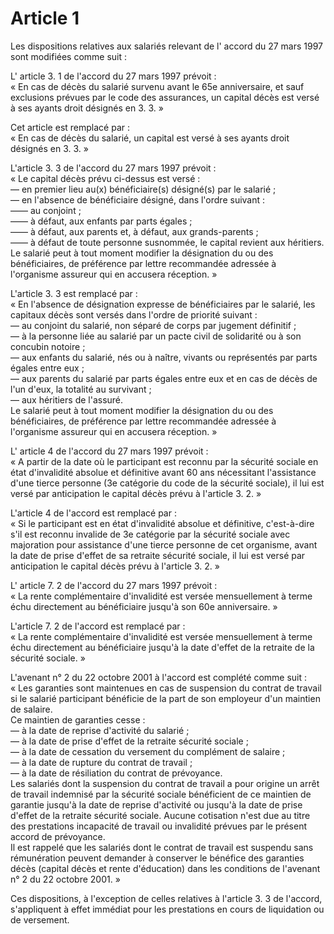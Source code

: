 # Article 1

Les dispositions relatives aux salariés relevant de l' accord du 27 mars 1997 sont modifiées comme suit :

L' article 3. 1 de l'accord du 27 mars 1997 prévoit :  
 « En cas de décès du salarié survenu avant le 65e anniversaire, et sauf exclusions prévues par le code des assurances, un capital décès est versé à ses ayants droit désignés en 3. 3. »

Cet article est remplacé par :  
 « En cas de décès du salarié, un capital est versé à ses ayants droit désignés en 3. 3. »

L'article 3. 3 de l'accord du 27 mars 1997 prévoit :  
 « Le capital décès prévu ci-dessus est versé :  
 ― en premier lieu au(x) bénéficiaire(s) désigné(s) par le salarié ;  
 ― en l'absence de bénéficiaire désigné, dans l'ordre suivant :  
 ―― au conjoint ;  
 ―― à défaut, aux enfants par parts égales ;  
 ―― à défaut, aux parents et, à défaut, aux grands-parents ;  
 ―― à défaut de toute personne susnommée, le capital revient aux héritiers.  
 Le salarié peut à tout moment modifier la désignation du ou des bénéficiaires, de préférence par lettre recommandée adressée à l'organisme assureur qui en accusera réception. »

L'article 3. 3 est remplacé par :  
 « En l'absence de désignation expresse de bénéficiaires par le salarié, les capitaux décès sont versés dans l'ordre de priorité suivant :  
 ― au conjoint du salarié, non séparé de corps par jugement définitif ;  
 ― à la personne liée au salarié par un pacte civil de solidarité ou à son concubin notoire ;  
 ― aux enfants du salarié, nés ou à naître, vivants ou représentés par parts égales entre eux ;  
 ― aux parents du salarié par parts égales entre eux et en cas de décès de l'un d'eux, la totalité au survivant ;  
 ― aux héritiers de l'assuré.  
 Le salarié peut à tout moment modifier la désignation du ou des bénéficiaires, de préférence par lettre recommandée adressée à l'organisme assureur qui en accusera réception. »

L' article 4 de l'accord du 27 mars 1997 prévoit :  
 « A partir de la date où le participant est reconnu par la sécurité sociale en état d'invalidité absolue et définitive avant 60 ans nécessitant l'assistance d'une tierce personne (3e catégorie du code de la sécurité sociale), il lui est versé par anticipation le capital décès prévu à l'article 3. 2. »

L'article 4 de l'accord est remplacé par :  
 « Si le participant est en état d'invalidité absolue et définitive, c'est-à-dire s'il est reconnu invalide de 3e catégorie par la sécurité sociale avec majoration pour assistance d'une tierce personne de cet organisme, avant la date de prise d'effet de sa retraite sécurité sociale, il lui est versé par anticipation le capital décès prévu à l'article 3. 2. »

L' article 7. 2 de l'accord du 27 mars 1997 prévoit :  
 « La rente complémentaire d'invalidité est versée mensuellement à terme échu directement au bénéficiaire jusqu'à son 60e anniversaire. »

L'article 7. 2 de l'accord est remplacé par :  
 « La rente complémentaire d'invalidité est versée mensuellement à terme échu directement au bénéficiaire jusqu'à la date d'effet de la retraite de la sécurité sociale. »

L'avenant n° 2 du 22 octobre 2001 à l'accord est complété comme suit :  
 « Les garanties sont maintenues en cas de suspension du contrat de travail si le salarié participant bénéficie de la part de son employeur d'un maintien de salaire.  
 Ce maintien de garanties cesse :  
 ― à la date de reprise d'activité du salarié ;  
 ― à la date de prise d'effet de la retraite sécurité sociale ;  
 ― à la date de cessation du versement du complément de salaire ;  
 ― à la date de rupture du contrat de travail ;  
 ― à la date de résiliation du contrat de prévoyance.  
 Les salariés dont la suspension du contrat de travail a pour origine un arrêt de travail indemnisé par la sécurité sociale bénéficient de ce maintien de garantie jusqu'à la date de reprise d'activité ou jusqu'à la date de prise d'effet de la retraite sécurité sociale. Aucune cotisation n'est due au titre des prestations incapacité de travail ou invalidité prévues par le présent accord de prévoyance.  
 Il est rappelé que les salariés dont le contrat de travail est suspendu sans rémunération peuvent demander à conserver le bénéfice des garanties décès (capital décès et rente d'éducation) dans les conditions de l'avenant n° 2 du 22 octobre 2001. »

Ces dispositions, à l'exception de celles relatives à l'article 3. 3 de l'accord, s'appliquent à effet immédiat pour les prestations en cours de liquidation ou de versement.

